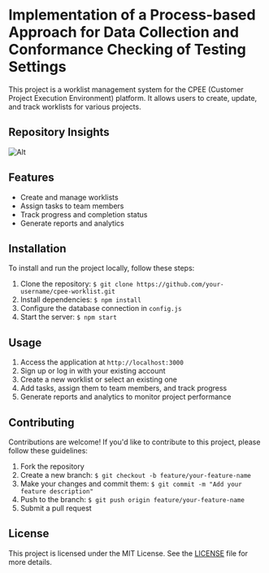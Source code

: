 # Implementation of a Process-based Approach for Data Collection and Conformance Checking of Testing Settings

This project is a worklist management system for the CPEE (Customer Project Execution Environment) platform. It allows users to create, update, and track worklists for various projects.

## Repository Insights

![Alt](https://repobeats.axiom.co/api/embed/1b203ae4a51d46917ea024ca49e87fcaa3253d84.svg "Repobeats analytics image")

## Features

- Create and manage worklists
- Assign tasks to team members
- Track progress and completion status
- Generate reports and analytics

## Installation

To install and run the project locally, follow these steps:

1. Clone the repository: `$ git clone https://github.com/your-username/cpee-worklist.git`
2. Install dependencies: `$ npm install`
3. Configure the database connection in `config.js`
4. Start the server: `$ npm start`

## Usage

1. Access the application at `http://localhost:3000`
2. Sign up or log in with your existing account
3. Create a new worklist or select an existing one
4. Add tasks, assign them to team members, and track progress
5. Generate reports and analytics to monitor project performance

## Contributing

Contributions are welcome! If you'd like to contribute to this project, please follow these guidelines:

1. Fork the repository
2. Create a new branch: `$ git checkout -b feature/your-feature-name`
3. Make your changes and commit them: `$ git commit -m "Add your feature description"`
4. Push to the branch: `$ git push origin feature/your-feature-name`
5. Submit a pull request

## License

This project is licensed under the MIT License. See the [LICENSE](LICENSE) file for more details.

